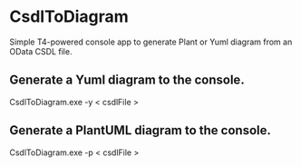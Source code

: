 # CsdlToDiagram
Simple T4-powered console app to generate Plant or Yuml diagram from an OData CSDL file.

## Generate a Yuml diagram to the console.
CsdlToDiagram.exe -y < csdlFile >

## Generate a PlantUML diagram to the console.
CsdlToDiagram.exe -p < csdlFile >
